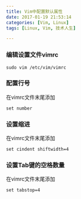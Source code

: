 ```yaml
---
title: Vim中配置默认属性
date: 2017-01-19 21:53:14
categories: [Vim, Linux]
tags: [Linux, Vim, 技术人生]

---
```

### 编辑设置文件vimrc ###

```
sudo vim /etc/vim/vimrc
```

### 配置行号 ### 
在vimrc文件末尾添加
```
set number
```

### 设置缩进 ###
在vimrc文件末尾添加
```
set cindent shiftwidth=4
```

### 设置Tab键的空格数量 ###
在vimrc文件末尾添加
```
set tabstop=4
```